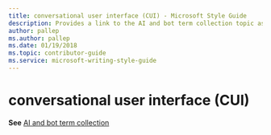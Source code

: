 ```yaml
---
title: conversational user interface (CUI) - Microsoft Style Guide
description: Provides a link to the AI and bot term collection topic as it pertains to the term 'conversational user interface (CUI)'.
author: pallep
ms.author: pallep
ms.date: 01/19/2018
ms.topic: contributor-guide
ms.service: microsoft-writing-style-guide
---
```


# conversational user interface (CUI)

**See** [AI and bot term collection](~/a-z-word-list-term-collections/term-collections/ai-bot-terms.md)
